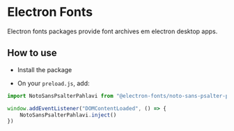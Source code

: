 # Electron Fonts

Electron fonts packages provide font archives em electron desktop apps.

## How to use

* Install the package

* On your `preload.js`, add:

```ts
import NotoSansPsalterPahlavi from "@electron-fonts/noto-sans-psalter-pahlavi"

window.addEventListener("DOMContentLoaded", () => {
    NotoSansPsalterPahlavi.inject()
})
```